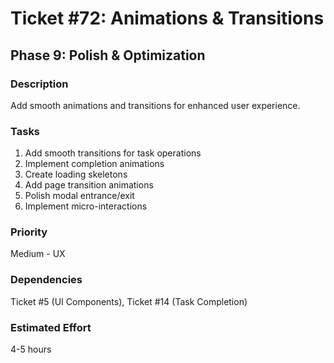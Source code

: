 # Ticket #72: Animations & Transitions

## Phase 9: Polish & Optimization

### Description

Add smooth animations and transitions for enhanced user experience.

### Tasks

1. Add smooth transitions for task operations
2. Implement completion animations
3. Create loading skeletons
4. Add page transition animations
5. Polish modal entrance/exit
6. Implement micro-interactions

### Priority

Medium - UX

### Dependencies

Ticket #5 (UI Components), Ticket #14 (Task Completion)

### Estimated Effort

4-5 hours
